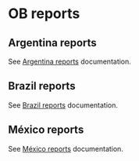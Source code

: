 # OB reports

## Argentina reports
See [Argentina reports](argentina/README.md) documentation.

## Brazil reports
See [Brazil reports](brazil/README.md) documentation.

## México reports
See [México reports](mexico/README.md) documentation.
